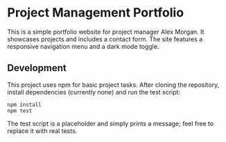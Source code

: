 # Project Management Portfolio

This is a simple portfolio website for project manager Alex Morgan. It showcases projects and includes a contact form. The site features a responsive navigation menu and a dark mode toggle.

## Development

This project uses npm for basic project tasks. After cloning the repository, install dependencies (currently none) and run the test script:

```
npm install
npm test
```

The test script is a placeholder and simply prints a message; feel free to replace it with real tests.
